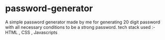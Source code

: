 # password-generator
A simple password generator made by me for generating 20 digit password with all necessary conditions to be a strong password.
tech stack used :- HTML , CSS , Javascripts
